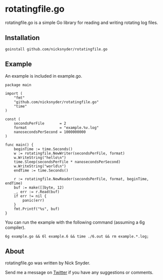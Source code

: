 # rotatingfile.go

rotatingfile.go is a simple Go library for reading and writing rotating log files.

## Installation

	goinstall github.com/nicksnyder/rotatingfile.go

## Example

An example is included in example.go.

	package main

	import (
		"fmt"
		"github.com/nicksnyder/rotatingfile.go"
		"time"
	)

	const (
		secondsPerFile       = 2
		format               = "example.%v.log"
		nanosecondsPerSecond = 1000000000
	)

	func main() {
		beginTime := time.Seconds()
		w := rotatingfile.NewWriter(secondsPerFile, format)
		w.WriteString("hello\n")
		time.Sleep(secondsPerFile * nanosecondsPerSecond)
		w.WriteString("world\n")
		endTime := time.Seconds()

		r := rotatingfile.NewReader(secondsPerFile, format, beginTime, endTime)
		buf := make([]byte, 12)
		_, err := r.Read(buf)
		if err != nil {
			panic(err)
		}
		fmt.Printf("%s", buf)
	}

You can run the example with the following command (assuming a 6g compiler).

	6g example.go && 6l example.6 && time ./6.out && rm example.*.log;

## About

rotatingfile.go was written by Nick Snyder.

Send me a message on [Twitter](http://twitter.com/nickdsnyder) if you have any suggestions or comments.
